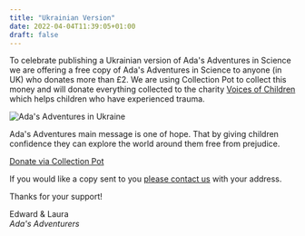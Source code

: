 ```yaml
---
title: "Ukrainian Version"
date: 2022-04-04T11:39:05+01:00
draft: false
---
```

To celebrate publishing a Ukrainian version of Ada's Adventures in Science we are offering a free copy of Ada's Adventures in Science to anyone (in UK) who donates more than £2. We are using Collection Pot to collect this money and will donate everything collected to the charity [Voices of Children](https://voices.org.ua/en/) which helps children who have experienced trauma.

![Ada's Adventures in Ukraine](/media/ada_ukr_cover.jpg)

Ada's Adventures main message is one of hope. That by giving children confidence they can explore the world around them free from prejudice.

<a href="https://www.collectionpot.com/pot/1705338/" class="button button-primary">Donate via Collection Pot</a>

If you would like a copy sent to you <a href="mailto:hello@adacomic.uk">please contact us</a> with your address.

Thanks for your support!

Edward & Laura <br/>
*Ada's Adventurers*
